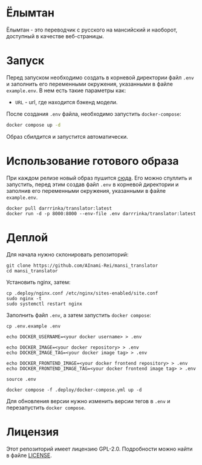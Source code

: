 # Ёлымтан
Ёлымтан - это переводчик с русского на мансийский и наоборот, доступный в качестве веб-страницы.

# Запуск
Перед запуском необходимо создать в корневой директории файл ```.env``` и заполнить его переменными окружения, указанными в файле ```example.env```. В нем есть такие параметры как:
- ```URL``` - url, где находится бэкенд модели.

После создания ```.env``` файла, необходимо запустить ```docker-compose```:
```bash
docker compose up -d
```

Образ сбилдится и запустится автоматически.

# Использование готового образа
При каждом релизе новый образ пушится [сюда](https://hub.docker.com/repository/docker/darrrinka/translator/general). Его можно спуллить и запустить, перед этим создав файл ```.env``` в корневой директории и заполнив его переменными окружения, указанными в файле ```example.env```.
```
docker pull darrrinka/translator:latest
docker run -d -p 8000:8000 --env-file .env darrrinka/translator:latest
```

# Деплой

Для начала нужно склонировать репозиторий:
```
git clone https://github.com/AInami-Rei/mansi_translator
cd mansi_translator
```

Установить nginx, затем:
```
cp .deploy/nginx.conf /etc/nginx/sites-enabled/site.conf
sudo nginx -t
sudo systemctl restart nginx
```

Заполнить файл `.env`, а затем запустить `docker compose`:
```
cp .env.example .env

echo DOCKER_USERNAME=<your docker username> > .env

echo DOCKER_IMAGE=<your docker repository> > .env
echo DOCKER_IMAGE_TAG=<your docker image tag> > .env

echo DOCKER_FRONTEND_IMAGE=<your docker frontend repository> > .env
echo DOCKER_FRONTEND_IMAGE_TAG=<your docker frontend image tag> > .env

source .env

docker compose -f .deploy/docker-compose.yml up -d
```

Для обновления версии нужно изменить версии тегов в `.env` и перезапустить `docker compose`.

# Лицензия
Этот репозиторий имеет лицензию GPL-2.0. Подробности можно найти в файле [LICENSE](https://github.com/AInami-Rei/mansi_translator/blob/dev/LICENSE).
